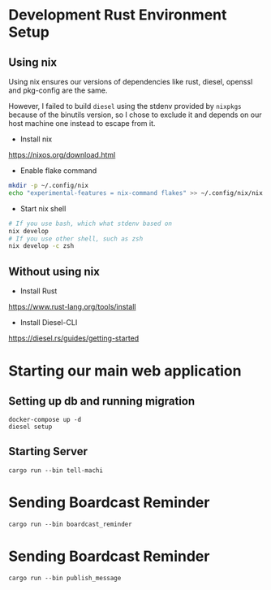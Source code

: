 # Development Rust Environment Setup

## Using nix

Using nix ensures our versions of dependencies like rust, diesel, openssl and pkg-config are the same.

However, I failed to build `diesel` using the stdenv provided by `nixpkgs` because of the binutils 
version, so I chose to exclude it and depends on our host machine one instead to escape from it.

- Install nix

https://nixos.org/download.html

- Enable flake command

```sh
mkdir -p ~/.config/nix
echo "experimental-features = nix-command flakes" >> ~/.config/nix/nix.config
```

- Start nix shell

```sh
# If you use bash, which what stdenv based on
nix develop
# If you use other shell, such as zsh 
nix develop -c zsh
```

## Without using nix

- Install Rust

https://www.rust-lang.org/tools/install

- Install Diesel-CLI

https://diesel.rs/guides/getting-started

# Starting our main web application

## Setting up db and running migration

```
docker-compose up -d
diesel setup
```

## Starting Server

```
cargo run --bin tell-machi
```

# Sending Boardcast Reminder

```
cargo run --bin boardcast_reminder
```

# Sending Boardcast Reminder

```
cargo run --bin publish_message
```
